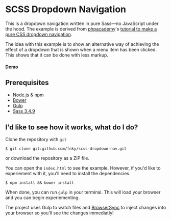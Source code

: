 # SCSS Dropdown Navigation

This is a dropdown navigation written in pure Sass—no JavaScript under the hood. The example is derived from [phpacademy](http://phpacademy.org)'s [tutorial to make a pure CSS dropdown navigation](https://www.youtube.com/watch?v=pYN8FUiKfzA).

The idea with this example is to show an alternative way of achieving the effect of a dropdown that is shown when a menu item has been clicked. This shows that it can be done with less markup.

#### [Demo](https://fnky.github.io/scss-dropdown-nav)

## Prerequisites

- [Node.js](http://nodejs.org/) & [npm](https://www.npmjs.org/)
- [Bower](http://bower.io/)
- [Gulp](http://gulpjs.com/)
- [Sass 3.4.9](http://sass-lang.com/)

## I'd like to see how it works, what do I do?

Clone the repository with `git`

    $ git clone git:github.com/fnky/scss-dropdown-nav.git

or download the repository as a ZIP file.  

You can open the `index.html` to see the example. However, if you'd like to experiement with it, you'll need to install the dependencies.

    $ npm install && bower install

When done, you can run `gulp` in your terminal. This will load your browser and you can begin experiementing.

The project uses Gulp to watch files and [BrowserSync](http://www.browsersync.io/) to inject changes into your browser so you'll see the changes immediatly!